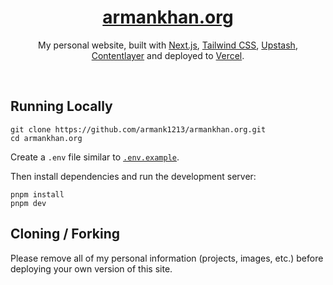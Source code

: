 <div align="center">
    <a href="https://armankhan.org"><h1 align="center">armankhan.org</h1></a>

My personal website, built with [Next.js](https://nextjs.org/), [Tailwind CSS](https://tailwindcss.com/), [Upstash](https://upstash.com?ref=armankhan.org), [Contentlayer](https://www.contentlayer.dev/) and deployed to [Vercel](https://vercel.com/).

</div>

<br/>

## Running Locally


```sh-session
git clone https://github.com/armank1213/armankhan.org.git
cd armankhan.org
```


Create a `.env` file similar to [`.env.example`](https://github.com/chronark/armankhan.org/blob/main/.env.example).

Then install dependencies and run the development server:
```sh-session
pnpm install
pnpm dev
```


## Cloning / Forking

Please remove all of my personal information (projects, images, etc.) before deploying your own version of this site.
